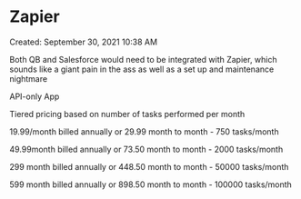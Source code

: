 # Zapier

Created: September 30, 2021 10:38 AM

Both QB and Salesforce would need to be integrated with Zapier, which sounds like a giant pain in the ass as well as a set up and maintenance nightmare

API-only App

Tiered pricing based on number of tasks performed per month

19.99/month billed annually or 29.99 month to month - 750 tasks/month 

49.99month billed annually or 73.50 month to month - 2000 tasks/month

299 month billed annually or 448.50 month to month - 50000 tasks/month

599 month billed annually or 898.50 month to month - 100000 tasks/month
